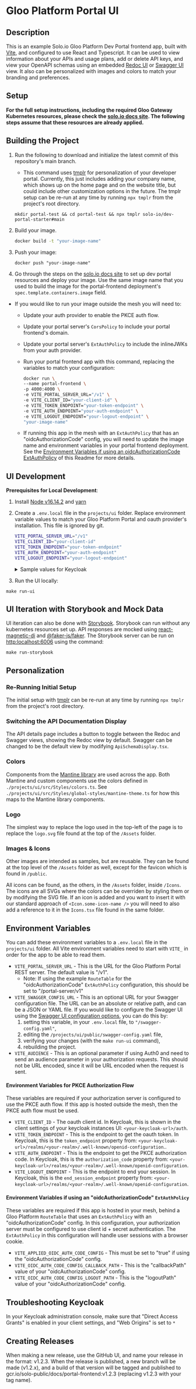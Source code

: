 # Gloo Platform Portal UI

## Description

This is an example Solo.io Gloo Platform Dev Portal frontend app, built with [Vite](https://vitejs.dev/), and configured to use React and Typescript. It can be used to view information about your APIs and usage plans, add or delete API keys, and view your OpenAPI schemas using an embedded [Redoc UI](https://github.com/Redocly/redoc) or [Swagger UI](https://swagger.io/tools/swagger-ui/) view. It also can be personalized with images and colors to match your branding and preferences.

## Setup

**For the full setup instructions, including the required Gloo Gateway Kubernetes resources, please check the [solo.io docs site](https://docs.solo.io/gloo-gateway/main/portal/dev-portal/frontend/portal-frontend/). The following steps assume that these resources are already applied.**

## Building the Project

1. Run the following to download and initialize the latest commit of this repository's main branch.

   - This command uses [tmplr](https://github.com/loreanvictor/tmplr) for personalization of your developer portal. Currently, this just includes adding your company name, which shows up on the home page and on the website title, but could include other customization options in the future. The tmplr setup can be re-run at any time by running `npx tmplr` from the project's root directory.

   ```shell
   mkdir portal-test && cd portal-test && npx tmplr solo-io/dev-portal-starter#main
   ```

2. Build your image.

   ```sh
   docker build -t "your-image-name"
   ```

3. Push your image:

   ```shell
   docker push "your-image-name"
   ```

4. Go through the steps on the [solo.io docs site](https://docs.solo.io/gloo-gateway/main/portal/dev-portal/frontend/portal-frontend/) to set up dev portal resources and deploy your image. Use the same image name that you used to build the image for the portal-frontend deployment's `spec.template.containers.image` field.

- If you would like to run your image outside the mesh you will need to:

  - Update your auth provider to enable the PKCE auth flow.
  - Update your portal server's `CorsPolicy` to include your portal frontend's domain.
  - Update your portal server's `ExtAuthPolicy` to include the inlineJWKs from your auth provider.
  - Run your portal frontend app with this command, replacing the variables to match your configuration:

    ```sh
    docker run \
    --name portal-frontend \
    -p 4000:4000 \
    -e VITE_PORTAL_SERVER_URL="/v1" \
    -e VITE_CLIENT_ID="your-client-id" \
    -e VITE_TOKEN_ENDPOINT="your-token-endpoint" \
    -e VITE_AUTH_ENDPOINT="your-auth-endpoint" \
    -e VITE_LOGOUT_ENDPOINT="your-logout-endpoint" \
    "your-image-name"
    ```

  - If running this app in the mesh with an `ExtAuthPolicy` that has an "oidcAuthorizationCode" config, you will need to update the image name and environment variables in your portal frontend deployment. See the [Environment Variables if using an oidcAuthorizationCode ExtAuthPolicy](#environment-variables-if-using-an-oidcauthorizationcode-extauthpolicy) of this Readme for more details.

## UI Development

**Prerequisites for Local Development**:

1. Install [Node v16.14.2](https://nodejs.org/en/blog/release/v16.14.2) and [yarn](https://yarnpkg.com/)

2. Create a `.env.local` file in the `projects/ui` folder. Replace environment variable values to match your Gloo Platform Portal and oauth provider's installation. This file is ignored by git.

   ```sh
   VITE_PORTAL_SERVER_URL="/v1"
   VITE_CLIENT_ID="your-client-id"
   VITE_TOKEN_ENDPOINT="your-token-endpoint"
   VITE_AUTH_ENDPOINT="your-auth-endpoint"
   VITE_LOGOUT_ENDPOINT="your-logout-endpoint"
   ```

   <details><summary>Sample values for Keycloak</summary>

   ```sh
   VITE_PORTAL_SERVER_URL="/v1"
   VITE_CLIENT_ID="your-client-id"   # the client registered in the Auth Server
   VITE_TOKEN_ENDPOINT="https://${KEYCLOAK_URL}/realms/master/protocol/openid-connect/token"
   VITE_AUTH_ENDPOINT="https://${KEYCLOAK_URL}/realms/master/protocol/openid-connect/auth"
   VITE_LOGOUT_ENDPOINT="https://${KEYCLOAK_URL}/realms/master/protocol/openid-connect/logout"
   ```

   </details>

3. Run the UI locally:

```shell
make run-ui
```

## UI Iteration with Storybook and Mock Data

UI iteration can also be done with [Storybook](https://storybook.js.org/). Storybook can run without any kubernetes resources set up. API responses are mocked using [react-magnetic-di](https://www.npmjs.com/package/react-magnetic-di) and [@faker-js/faker](https://fakerjs.dev/). The Storybook server can be run on [http:localhost:6006](http:localhost:6006) using the command:

```shell
make run-storybook
```

## Personalization

### Re-Running Initial Setup

The initial setup with [tmplr](https://github.com/loreanvictor/tmplr) can be re-run at any time by running `npx tmplr` from the project's root directory.

### Switching the API Documentation Display

The API details page includes a button to toggle between the Redoc and Swagger views, showing the Redoc view by default. Swagger can be changed to be the default view by modifying `ApiSchemaDisplay.tsx`.

### Colors

Components from the [Mantine library](https://v6.mantine.dev/) are used across the app. Both Mantine and custom components use the colors defined in `./projects/ui/src/Styles/colors.ts`. See `./projects/ui/src/Styles/global-styles/mantine-theme.ts` for how this maps to the Mantine library components.

### Logo

The simplest way to replace the logo used in the top-left of the page is to replace the `logo.svg` file found at the top of the `/Assets` folder.

### Images & Icons

Other images are intended as samples, but are reusable. They can be found at the top level of the `/Assets` folder as well, except for the favicon which is found in `/public`.

All icons can be found, as the others, in the `/Assets` folder, inside `/Icons`. The icons are all SVGs where the colors can be overriden by styling them or by modifying the SVG file. If an icon is added and you want to insert it with our standard approach of `<Icon.some-icon-name />` you will need to also add a reference to it in the `Icons.tsx` file found in the same folder.

## Environment Variables

You can add these environment variables to a `.env.local` file in the `projects/ui` folder. All Vite environment variables need to start with `VITE_` in order for the app to be able to read them.

- `VITE_PORTAL_SERVER_URL` - This is the URL for the Gloo Platform Portal REST server. The default value is "/v1".
  - Note: If using the example `RouteTable` for the "oidcAuthorizationCode" `ExtAuthPolicy` configuration, this should be set to "/portal-server/v1"
- `VITE_SWAGGER_CONFIG_URL` - This is an optional URL for your Swagger configuration file. The URL can be an absolute or relative path, and can be a JSON or YAML file. If you would like to configure the Swagger UI using the [Swagger UI configuration options](https://swagger.io/docs/open-source-tools/swagger-ui/usage/configuration/), you can do this by:
  1. setting this variable, in your `.env.local` file, to `"/swagger-config.yaml"`,
  2. editing the `/projects/ui/public/swagger-config.yaml` file,
  3. verifying your changes (with the `make run-ui` command),
  4. rebuilding the project.
- `VITE_AUDIENCE` - This is an optional parameter if using Auth0 and need to send an audience parameter in your authorization requests. This should not be URL encoded, since it will be URL encoded when the request is sent.

#### Environment Variables for PKCE Authorization Flow

These variables are required if your authorization server is configured to use the PKCE auth flow. If this app is hosted outside the mesh, then the PKCE auth flow must be used.

- `VITE_CLIENT_ID` - The oauth client id. In Keycloak, this is shown in the client settings of your keycloak instances UI: `<your-keycloak-url>/auth`.
- `VITE_TOKEN_ENDPOINT` - This is the endpoint to get the oauth token. In Keycloak, this is the `token_endpoint` property from: `<your-keycloak-url>/realms/<your-realm>/.well-known/openid-configuration`..
- `VITE_AUTH_ENDPOINT` - This is the endpoint to get the PKCE authorization code. In Keycloak, this is the `authorization_code` property from: `<your-keycloak-url>/realms/<your-realm>/.well-known/openid-configuration`.
- `VITE_LOGOUT_ENDPOINT` - This is the endpoint to end your session. In Keycloak, this is the `end_session_endpoint` property from: `<your-keycloak-url>/realms/<your-realm>/.well-known/openid-configuration`.

#### Environment Variables if using an "oidcAuthorizationCode" `ExtAuthPolicy`

These variables are required if this app is hosted in your mesh, behind a Gloo Platform `RouteTable` that uses an `ExtAuthPolicy` with an "oidcAuthorizationCode" config. In this configuration, your authorization server must be configured to use client id + secret authentication. The `ExtAuthPolicy` in this configuration will handle user sessions with a browser cookie.

- `VITE_APPLIED_OIDC_AUTH_CODE_CONFIG` - This must be set to "true" if using the "oidcAuthorizationCode" config.
- `VITE_OIDC_AUTH_CODE_CONFIG_CALLBACK_PATH` - This is the "callbackPath" value of your "oidcAuthorizationCode" config.
- `VITE_OIDC_AUTH_CODE_CONFIG_LOGOUT_PATH` - This is the "logoutPath" value of your "oidcAuthorizationCode" config.

## Troubleshooting Keycloak

In your Keycloak administration console, make sure that "Direct Access Grants" is enabled in your client settings, and "Web Origins" is set to `*`

## Creating Releases

When making a new release, use the GitHub UI, and name your release in the format: v1.2.3. When the release is published, a new branch will be made (v1.2.x), and a build of that version will be tagged and published to gcr.io/solo-public/docs/portal-frontend:v1.2.3 (replacing v1.2.3 with your tag name).
